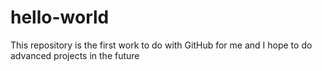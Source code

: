 # hello-world
This repository is the first work to do with GitHub for me and I hope to do advanced projects in the future
